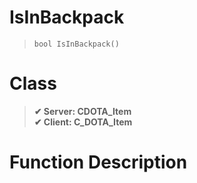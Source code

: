 # IsInBackpack
> `bool IsInBackpack()`
# Class
> __✔ Server: CDOTA_Item__  
> __✔ Client: C_DOTA_Item__  
# Function Description

